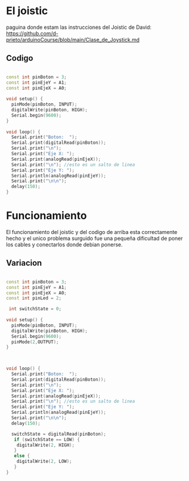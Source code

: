 # El joistic

paguina donde estam las instrucciones del Joistic de David: https://github.com/d-prieto/arduinoCourse/blob/main/Clase_de_Joystick.md


## Codigo

```C++

const int pinBoton = 3; 
const int pinEjeY = A1; 
const int pinEjeX = A0; 
 
void setup() {
  pinMode(pinBoton, INPUT);
  digitalWrite(pinBoton, HIGH);
  Serial.begin(9600);
}
 
void loop() {
  Serial.print("Boton:  ");
  Serial.print(digitalRead(pinBoton));
  Serial.print("\n");
  Serial.print("Eje X: ");
  Serial.print(analogRead(pinEjeX));
  Serial.print("\n"); //esto es un salto de linea
  Serial.print("Eje Y: ");
  Serial.println(analogRead(pinEjeY));
  Serial.print("\n\n");
  delay(150);
}
```
# Funcionamiento

El funcionamiento del joistic y del codigo de arriba esta correctamente hecho y el unico problema surguido fue una pequeña dificultad de poner los cables y conectarlos donde debian ponerse.


## Variacion

```C++

const int pinBoton = 3; 
const int pinEjeY = A1; 
const int pinEjeX = A0; 
const int pinLed = 2; 

 int switchState = 0;
 
void setup() {
  pinMode(pinBoton, INPUT);
  digitalWrite(pinBoton, HIGH);
  Serial.begin(9600);
  pinMode(2,OUTPUT);
}


 
void loop() {
  Serial.print("Boton:  ");
  Serial.print(digitalRead(pinBoton));
  Serial.print("\n");
  Serial.print("Eje X: ");
  Serial.print(analogRead(pinEjeX));
  Serial.print("\n"); //esto es un salto de linea
  Serial.print("Eje Y: ");
  Serial.println(analogRead(pinEjeY));
  Serial.print("\n\n");
  delay(150);

  switchState = digitalRead(pinBoton);
   if (switchState == LOW) {
    digitalWrite(2, HIGH);
   }
   else {
    digitalWrite(2, LOW);
   }
}

```

